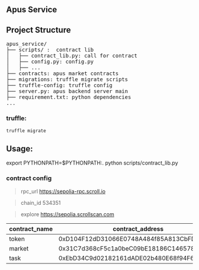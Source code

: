 ##  Apus Service 

## Project Structure
<pre>
apus_service/
├── scripts/ :  contract lib 
│   ├── contract_lib.py: call for contract
│   ├── config.py: config.py
│   ├── ...
├── contracts: apus market contracts
├── migrations: truffle migrate scripts
├── truffle-config: truffle config
├── server.py: apus backend server main
├── requirement.txt: python dependencies
...
</pre>

### truffle:
`truffle migrate`

##  Usage:
export PYTHONPATH=$PYTHONPATH:.
python scripts/contract_lib.py


### contract config

> rpc_url https://sepolia-rpc.scroll.io

> chain_id 534351

> explore https://sepolia.scrollscan.com

|contract_name|contract_address||
|-|-|-|
|token|0xD104F12dD31066E0748A484f85A813CbFDd7aF6A||
|market|0x31C7d368cF5c1a0beC09bE18186C1465781a2D46||
|task|0xEbD34C9d02182161dADE02b480E68f94F6e8Da59||
